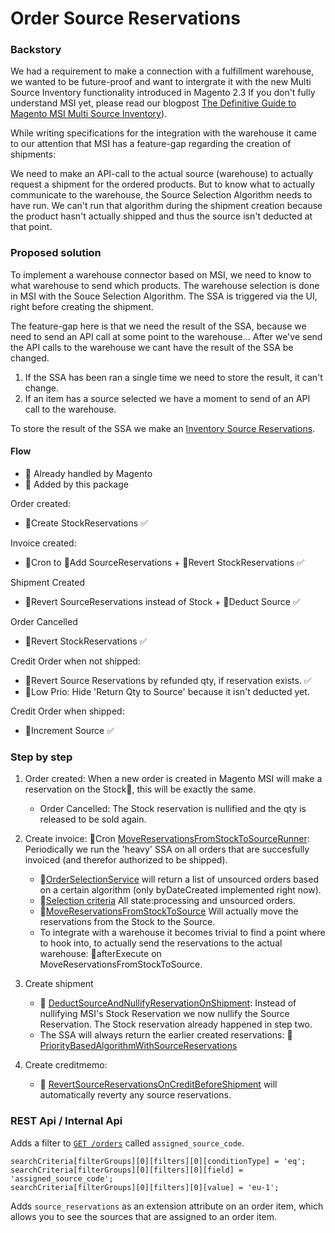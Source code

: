 # Order Source Reservations

### Backstory
We had a requirement to make a connection with a fulfillment warehouse, we wanted to be future-proof and want to intergrate it with the new Multi Source Inventory functionality introduced in Magento 2.3 If you don't fully understand MSI yet, please read our blogpost [The Definitive Guide to Magento MSI Multi Source Inventory](https://www.reachdigital.nl/en/blog/magento-msi-multi-source-inventory-features)).

While writing specifications for the integration with the warehouse it came to our attention that MSI has a feature-gap regarding the creation of shipments:

We need to make an API-call to the actual source (warehouse) to actually request a shipment for the ordered products. But
to know what to actually communicate to the warehouse, the Source Selection Algorithm needs to have run. We can't run
that algorithm during the shipment creation because the product hasn't actually shipped and thus the source isn't
deducted at that point.

### Proposed solution

To implement a warehouse connector based on MSI, we need to know to what warehouse to send which products. The warehouse selection is done in MSI with the Souce Selection Algorithm. The SSA is triggered via the UI, right before creating the shipment.

The feature-gap here is that we need the result of the SSA, because we need to send an API call at some point to the warehouse... After we've send the API calls to the warehouse we cant have the result of the SSA be changed.

1. If the SSA has been ran a single time we need to store the result, it can't change.
2. If an item has a source selected we have a moment to send of an API call to the warehouse.

To store the result of the SSA we make an [Inventory Source Reservations](https://github.com/ho-nl/magento2-ReachDigital_InventorySourceReservations).

#### Flow

- 🔸 Already handled by Magento
- 🔹 Added by this package

Order created:

- 🔸Create StockReservations ✅

Invoice created:

- 🔹Cron to 🔹Add SourceReservations + 🔹Revert StockReservations ✅

Shipment Created

- 🔹Revert SourceReservations instead of Stock + 🔸Deduct Source ✅

Order Cancelled

- 🔸Revert StockReservations ✅

Credit Order when not shipped:

- 🔹Revert Source Reservations by refunded qty, if reservation exists. ✅
- 🔹Low Prio: Hide 'Return Qty to Source' because it isn't deducted yet.

Credit Order when shipped:

- 🔸Increment Source ✅


### Step by step

1. Order created: When a new order is created in Magento MSI will make a reservation on the Stock🔸, this will be exactly the same.

    - Order Cancelled: The Stock reservation is nullified and the qty is released to be sold again.

2. Create invoice: 🔹Cron [MoveReservationsFromStockToSourceRunner](https://github.com/ho-nl/magento2-ReachDigital_InventoryOrderSourceReservations/blob/master/IOSReservations/Model/MoveReservationsFromStockToSourceRunner.php#L65-L78): Periodically we run the 'heavy' SSA on all orders that are succesfully invoiced (and therefor authorized to be shipped).

    - 🔹[OrderSelectionService](https://github.com/ho-nl/magento2-ReachDigital_InventoryOrderSourceReservations/blob/master/IOSReservationsPriorityApi/Api/OrderSelectionServiceInterface.php) will return a list of unsourced orders based on a certain algorithm (only byDateCreated implemented right now).
    - 🔹[Selection criteria](https://github.com/ho-nl/magento2-ReachDigital_InventoryOrderSourceReservations/blob/master/IOSReservationsPriority/Model/Algorithms/ByDateCreatedAlgorithm.php#L63-L65) All state:processing and unsourced orders.
    - 🔹[MoveReservationsFromStockToSource](https://github.com/ho-nl/magento2-ReachDigital_InventoryOrderSourceReservations/blob/master/IOSReservations/Model/MoveReservationsFromStockToSource.php) Will actually move the reservations from the Stock to the Source.
    - To integrate with a warehouse it becomes trivial to find a point where to hook into, to actually send the reservations to the actual warehouse: 🔹afterExecute on MoveReservationsFromStockToSource.
 
3. Create shipment
    - 🔹 [DeductSourceAndNullifyReservationOnShipment](https://github.com/ho-nl/magento2-ReachDigital_InventoryOrderSourceReservations/blob/master/IOSReservations/Plugin/MagentoInventoryShipping/DeductSourceAndNullifyReservationOnShipment.php#L103-L130): Instead of nullifying MSI's Stock Reservation we now nullify the Source Reservation. The Stock reservation already happened in step two.
    - The SSA will always return the earlier created reservations: 🔹 [PriorityBasedAlgorithmWithSourceReservations](https://github.com/ho-nl/magento2-ReachDigital_InventoryOrderSourceReservations/blob/master/IOSReservations/Plugin/InventorySourceSelection/PriorityBasedAlgorithmWithSourceReservations.php#L101-L103)

4. Create creditmemo:
   - 🔹 [RevertSourceReservationsOnCreditBeforeShipment](https://github.com/ho-nl/magento2-ReachDigital_InventoryOrderSourceReservations/blob/master/IOSReservations/Plugin/MagentoInventorySales/RevertSourceReservationsOnCreditBeforeShipment.php) will automatically reverty any source reservations.

### REST Api / Internal Api

Adds a filter to [`GET /orders`](https://devdocs.magento.com/redoc/2.3/admin-rest-api.html#tag/orders) called `assigned_source_code`. 

```
searchCriteria[filterGroups][0][filters][0][conditionType] = 'eq';
searchCriteria[filterGroups][0][filters][0][field] = 'assigned_source_code';
searchCriteria[filterGroups][0][filters][0][value] = 'eu-1';
```

Adds `source_reservations` as an extension attribute on an order item, which allows you to see the sources that are assigned to an order item.
